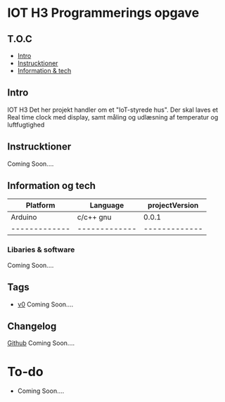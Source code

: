 # IOT H3 Programmerings opgave




## T.O.C
* [Intro](#Intro)
* [Instrucktioner](*Instrucktioner)
* [Information & tech](*Information-og-tech)




## Intro
IOT H3 
Det her projekt handler om et "IoT-styrede hus".
Der skal laves et Real time clock med display, samt måling og udlæsning af temperatur og luftfugtighed





## Instrucktioner
Coming Soon....




## Information og tech


| Platform      |    Language   | projectVersion| 
| ------------- | ------------- | ------------- |
|    Arduino    |    c/c++ gnu  |       0.0.1     |
| ------------- | ------------- | ------------- |



### Libaries & software
Coming Soon....


## Tags
* [v0](https://github.com/user/Project/releases/tag/V0) Coming Soon....


## Changelog
[Github](https://github.com/user/project/commit) Coming Soon....





# To-do

* Coming Soon....

